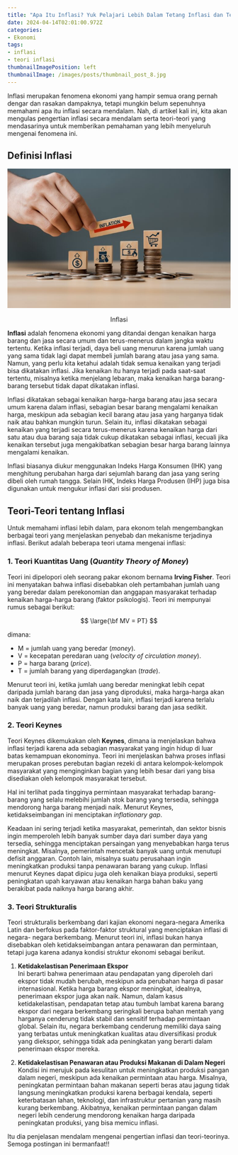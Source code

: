 ```yaml
---
title: "Apa Itu Inflasi? Yuk Pelajari Lebih Dalam Tetang Inflasi dan Teori-Teorinya"
date: 2024-04-14T02:01:00.972Z
categories:
- Ekonomi
tags:
- inflasi
- teori inflasi
thumbnailImagePosition: left
thumbnailImage: /images/posts/thumbnail_post_8.jpg
---
```


Inflasi merupakan fenomena ekonomi yang hampir semua orang pernah dengar dan rasakan dampaknya, tetapi mungkin belum sepenuhnya memahami apa itu inflasi secara mendalam. Nah, di artikel kali ini, kita akan mengulas pengertian inflasi secara mendalam serta teori-teori yang mendasarinya untuk memberikan pemahaman yang lebih menyeluruh mengenai fenomena ini.

<!--more-->

## Definisi Inflasi

<div align="center">

![Inflasi](gambar_inflasi.jpeg)

<span class="caption">Inflasi</span>
</div>

**Inflasi** adalah fenomena ekonomi yang ditandai dengan kenaikan harga barang dan jasa secara umum dan terus-menerus dalam jangka waktu tertentu. Ketika inflasi terjadi, daya beli uang menurun karena jumlah uang yang sama tidak lagi dapat membeli jumlah barang atau jasa yang sama. Namun, yang perlu kita ketahui adalah tidak semua kenaikan yang terjadi bisa dikatakan inflasi. Jika kenaikan itu hanya terjadi pada saat-saat tertentu, misalnya ketika menjelang lebaran, maka kenaikan harga barang-barang tersebut tidak dapat dikatakan inflasi.

Inflasi dikatakan sebagai kenaikan harga-harga barang atau jasa secara umum karena dalam inflasi, sebagian besar barang mengalami kenaikan harga, meskipun ada sebagian kecil barang atau jasa yang harganya tidak naik atau bahkan mungkin turun. Selain itu, inflasi dikatakan sebagai kenaikan yang terjadi secara terus-menerus karena kenaikan harga dari satu atau dua barang saja tidak cukup dikatakan sebagai inflasi, kecuali jika kenaikan tersebut juga mengakibatkan sebagian besar harga barang lainnya mengalami kenaikan.

Inflasi biasanya diukur menggunakan Indeks Harga Konsumen (IHK) yang menghitung perubahan harga dari sejumlah barang dan jasa yang sering dibeli oleh rumah tangga. Selain IHK, Indeks Harga Produsen (IHP) juga bisa digunakan untuk mengukur inflasi dari sisi produsen.

## Teori-Teori tentang Inflasi

Untuk memahami inflasi lebih dalam, para ekonom telah mengembangkan berbagai teori yang menjelaskan penyebab dan mekanisme terjadinya inflasi. Berikut adalah beberapa teori utama mengenai inflasi:

### 1. Teori Kuantitas Uang (_Quantity Theory of Money_)

Teori ini dipelopori oleh seorang pakar ekonom bernama **Irving Fisher**. Teori ini menyatakan bahwa inflasi disebabkan oleh pertambahan jumlah uang yang beredar dalam perekonomian dan anggapan masyarakat terhadap kenaikan harga-harga barang (faktor psikologis). Teori ini mempunyai rumus sebagai berikut:

$$ \large{\bf MV = PT} $$

dimana:
- M = jumlah uang yang beredar (_money_).
- V = kecepatan peredaran uang (_velocity of circulation money_).
- P = harga barang (_price_).
- T = jumlah barang yang diperdagangkan (_trade_).

Menurut teori ini, ketika jumlah uang beredar meningkat lebih cepat daripada jumlah barang dan jasa yang diproduksi, maka harga-harga akan naik dan terjadilah inflasi. Dengan kata lain, inflasi terjadi karena terlalu banyak uang yang beredar, namun produksi barang dan jasa sedikit.

### 2. Teori Keynes

Teori Keynes dikemukakan oleh **Keynes**, dimana ia menjelaskan bahwa inflasi terjadi karena ada sebagian masyarakat yang ingin hidup di luar batas kemampuan ekonominya. Teori ini menjelaskan bahwa proses inflasi merupakan proses perebutan bagian rezeki di antara kelompok-kelompok masyarakat yang menginginkan bagian yang lebih besar dari yang bisa disediakan oleh kelompok masyarakat tersebut.

Hal ini terlihat pada tingginya permintaan masyarakat terhadap barang-barang yang selalu melebihi jumlah stok barang yang tersedia, sehingga mendorong harga barang menjadi naik. Menurut Keynes, ketidakseimbangan ini menciptakan _inflationary gap_.

Keadaan ini sering terjadi ketika masyarakat, pemerintah, dan sektor bisnis ingin memperoleh lebih banyak sumber daya dari sumber daya yang tersedia, sehingga menciptakan persaingan yang menyebabkan harga terus meningkat. Misalnya, pemerintah mencetak banyak uang untuk menutupi defisit anggaran. Contoh lain, misalnya suatu perusahaan ingin meningkatkan produksi tanpa penawaran barang yang cukup. Inflasi menurut Keynes dapat dipicu juga oleh kenaikan biaya produksi, seperti peningkatan upah karyawan atau kenaikan harga bahan baku yang berakibat pada naiknya harga barang akhir.

### 3. Teori Strukturalis

Teori strukturalis berkembang dari kajian ekonomi negara-negara Amerika Latin dan berfokus pada faktor-faktor struktural yang menciptakan inflasi di negara- negara berkembang. Menurut teori ini, inflasi bukan hanya disebabkan oleh ketidakseimbangan antara penawaran dan permintaan, tetapi juga karena adanya kondisi struktur ekonomi sebagai berikut.

1. **Ketidakelastisan Penerimaan Ekspor**</br>
Ini berarti bahwa penerimaan atau pendapatan yang diperoleh dari ekspor tidak mudah berubah, meskipun ada perubahan harga di pasar internasional. Ketika harga barang ekspor meningkat, idealnya, penerimaan ekspor juga akan naik. Namun, dalam kasus ketidakelastisan, pendapatan tetap atau tumbuh lambat karena barang ekspor dari negara berkembang seringkali berupa bahan mentah yang harganya cenderung tidak stabil dan sensitif terhadap permintaan global. Selain itu, negara berkembang cenderung memiliki daya saing yang terbatas untuk meningkatkan kualitas atau diversifikasi produk yang diekspor, sehingga tidak ada peningkatan yang berarti dalam penerimaan ekspor mereka.

2. **Ketidakelastisan Penawaran atau Produksi Makanan di Dalam Negeri**</br>
Kondisi ini merujuk pada kesulitan untuk meningkatkan produksi pangan dalam negeri, meskipun ada kenaikan permintaan atau harga. Misalnya, peningkatan permintaan bahan makanan seperti beras atau jagung tidak langsung meningkatkan produksi karena berbagai kendala, seperti keterbatasan lahan, teknologi, dan infrastruktur pertanian yang masih kurang berkembang. Akibatnya, kenaikan permintaan pangan dalam negeri lebih cenderung mendorong kenaikan harga daripada peningkatan produksi, yang bisa memicu inflasi.

Itu dia penjelasan mendalam mengenai pengertian inflasi dan teori-teorinya. Semoga postingan ini bermanfaat!!
